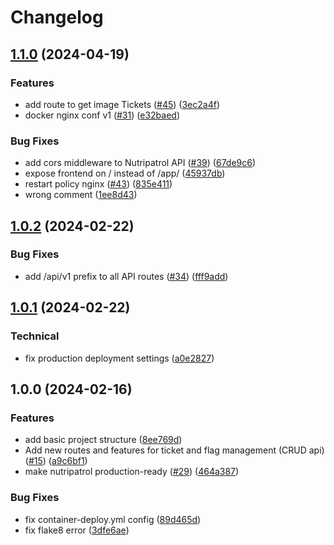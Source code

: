 # Changelog

## [1.1.0](https://github.com/openfoodfacts/nutripatrol/compare/v1.0.2...v1.1.0) (2024-04-19)


### Features

* add route to get image Tickets ([#45](https://github.com/openfoodfacts/nutripatrol/issues/45)) ([3ec2a4f](https://github.com/openfoodfacts/nutripatrol/commit/3ec2a4f138e6a4816f57586195eb0e087606d4bd))
* docker nginx conf v1 ([#31](https://github.com/openfoodfacts/nutripatrol/issues/31)) ([e32baed](https://github.com/openfoodfacts/nutripatrol/commit/e32baed9c19a5f9fd72f27ab41948aeee15c1b73))


### Bug Fixes

* add cors middleware to Nutripatrol API ([#39](https://github.com/openfoodfacts/nutripatrol/issues/39)) ([67de9c6](https://github.com/openfoodfacts/nutripatrol/commit/67de9c6c033044fa1f3abf9fb0ce92e5f6b37f27))
* expose frontend on / instead of /app/ ([45937db](https://github.com/openfoodfacts/nutripatrol/commit/45937db8f839392aef78b6bd88a9617e56547912))
* restart policy nginx ([#43](https://github.com/openfoodfacts/nutripatrol/issues/43)) ([835e411](https://github.com/openfoodfacts/nutripatrol/commit/835e4111aec7ea4d4d3f4b63c275480561478895))
* wrong comment ([1ee8d43](https://github.com/openfoodfacts/nutripatrol/commit/1ee8d432f622344e7243646d0f3758a30c5ef606))

## [1.0.2](https://github.com/openfoodfacts/nutripatrol/compare/v1.0.1...v1.0.2) (2024-02-22)


### Bug Fixes

* add /api/v1 prefix to all API routes ([#34](https://github.com/openfoodfacts/nutripatrol/issues/34)) ([fff9add](https://github.com/openfoodfacts/nutripatrol/commit/fff9add510836d8833e6a11b5d063d2c892ebd83))

## [1.0.1](https://github.com/openfoodfacts/nutripatrol/compare/v1.0.0...v1.0.1) (2024-02-22)


### Technical

* fix production deployment settings ([a0e2827](https://github.com/openfoodfacts/nutripatrol/commit/a0e2827b3b9c99f00e6b4db3926c1e65fb355edb))

## 1.0.0 (2024-02-16)


### Features

* add basic project structure ([8ee769d](https://github.com/openfoodfacts/nutripatrol/commit/8ee769d3a877f959a2a4f63e2fb4ba744319f892))
* Add new routes and features for ticket and flag management (CRUD api) ([#15](https://github.com/openfoodfacts/nutripatrol/issues/15)) ([a9c6bf1](https://github.com/openfoodfacts/nutripatrol/commit/a9c6bf156298b4e1985524e1a4b018f6164ca3c1))
* make nutripatrol production-ready ([#29](https://github.com/openfoodfacts/nutripatrol/issues/29)) ([464a387](https://github.com/openfoodfacts/nutripatrol/commit/464a387e71ec37af7c0446fc4134e70102f1dd51))


### Bug Fixes

* fix container-deploy.yml config ([89d465d](https://github.com/openfoodfacts/nutripatrol/commit/89d465d12d5a0dd0b687a1fb3b1504b2c2eb9446))
* fix flake8 error ([3dfe6ae](https://github.com/openfoodfacts/nutripatrol/commit/3dfe6aea84e4df69f658fac61458cd9d4705ec81))
